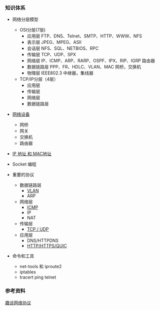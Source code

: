 ### 知识体系

- 网络分层模型
  - OSI分层(7层)
    - 应用层 FTP、DNS、Telnet、SMTP、HTTP、WWW、NFS
    - 表示层 JPEG、MPEG、ASII
    - 会话层 NFS、SQL、NETBIOS、RPC
    - 传输层 TCP、UDP、SPX
    - 网络层 IP、ICMP、ARP、RARP、OSPF、IPX、RIP、IGRP 路由器
    - 数据链路层 PPP、FR、HDLC、VLAN、MAC 网桥，交换机
    - 物理层   IEEE802.3  中继器，集线器
  - TCP/IP分层（4层）
    - 应用层
    - 传输层
    - 网络层
    - 数据链路层
- [网络设备](./device.md)
  - 网桥
  - 网关
  - 交换机
  - 路由器
- [IP 地址 和 MAC地址](./ip&mac.md)
- Socket 编程
- 重要的协议

  - 数据链路层
    - [VLAN](./vlan.md)
    - ARP
  - 网络层
    - [ICMP](./icmp)
    - IP
    - NAT
  - 传输层
    - [TCP / UDP](./tcp&udp.md)
  - 应用层
    - DNS/HTTPDNS
    - [HTTP/HTTPS/QUIC](./http.md)
- 命令和工具

  - net-tools 和 iproute2
  - iptables
  - tracert ping telnet



### 参考资料

[趣谈网络协议](https://time.geekbang.org/column/intro/85)